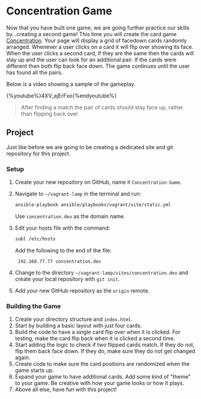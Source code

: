 # Concentration Game

Now that you have built one game, we are going further practice our skills by&hellip;creating a second game! This time you will create the card game [Concentration](https://en.wikipedia.org/wiki/Concentration_%28game%29). Your page will display a grid of facedown cards randomly arranged. Whenever a user clicks on a card it will flip over showing its face. When the user clicks a second card, if they are the same then the cards will stay up and the user can look for an additional pair. If the cards were different then both flip back face down. The game continues until the user has found all the pairs.

Below is a video showing a sample of the gameplay.

{%youtube%}4XV_ajErFxo{%endyoutube%}
> After finding a match the pair of cards should stay face up, rather than flipping back over

## Project

Just like before we are going to be creating a dedicated site and git repository for this project.

### Setup

1. Create your new repository on GitHub, name it `Concentration-Game`.
1. Navigate to `~/vagrant-lamp` in the terminal and run:
    ```bash
    ansible-playbook ansible/playbooks/vagrant/site/static.yml
    ```
    Use `concentration.dev` as the domain name.
1. Edit your hosts file with the command:
    ```bash
    subl /etc/hosts
    ```
    Add the following to the end of the file:

        192.168.77.77 concentration.dev
1. Change to the directory `~/vagrant-lamp/sites/concentration.dev` and create your local repository with `git init`.
1. Add your new GitHub repository as the `origin` remote.

### Building the Game

1. Create your directory structure and `index.html`.
1. Start by building a basic layout with just four cards.
1. Build the code to have a single card flip over when it is clicked. For testing, make the card flip back when it is clicked a second time.
1. Start adding the logic to check if two flipped cards match. If they do not, flip them back face down. If they do, make sure they do not get changed again.
1. Create code to make sure the card positions are randomized when the game starts up.
1. Expand your game to have additional cards. Add some kind of "theme" to your game. Be creative with how your game looks or how it plays.
1. Above all else, have fun with this project!



